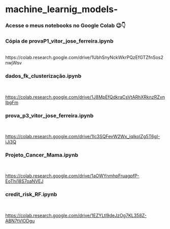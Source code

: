 # machine_learnig_models-

### Acesse o meus notebooks no Google Colab 😉👇

### Cópia de provaP1_vitor_jose_ferreira.ipynb
<br/>
https://colab.research.google.com/drive/1UbhSnyNckWkrPQzEfGTZfnSos2nwjWsv

### dados_fk_clusterização.ipynb
<br/>

https://colab.research.google.com/drive/1J8MpEfQdkraCsVtARhXRknzRZvnlbgFm

### prova_p3_vitor_jose_ferreira.ipynb
<br/>

https://colab.research.google.com/drive/1lc3SQFevW2Wx_iqlkoIZg5T6gI-iJi3Q

### Projeto_Cancer_Mama.ipynb
<br/>

https://colab.research.google.com/drive/1aOWYnmhpFruagpfP-EoThi18S7oaNVEJ

### credit_risk_RF.ipynb
<br/>

https://colab.research.google.com/drive/1EZYLtl9deJzOg7KL358Z-ABN7tVlODgu
